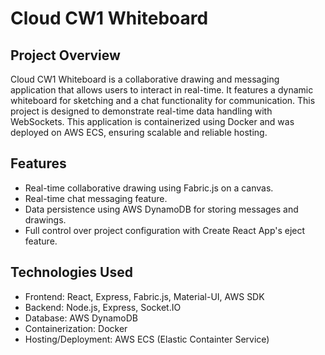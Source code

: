 # Cloud CW1 Whiteboard

## Project Overview

Cloud CW1 Whiteboard is a collaborative drawing and messaging application that allows users to interact in real-time. It features a dynamic whiteboard for sketching and a chat functionality for communication. This project is designed to demonstrate real-time data handling with WebSockets. This application is containerized using Docker and was deployed on AWS ECS, ensuring scalable and reliable hosting. 


## Features

- Real-time collaborative drawing using Fabric.js on a canvas.
- Real-time chat messaging feature.
- Data persistence using AWS DynamoDB for storing messages and drawings.
- Full control over project configuration with Create React App's eject feature.

## Technologies Used

- Frontend: React, Express, Fabric.js, Material-UI, AWS SDK
- Backend: Node.js, Express, Socket.IO
- Database: AWS DynamoDB
- Containerization: Docker
- Hosting/Deployment: AWS ECS (Elastic Containter Service) 
